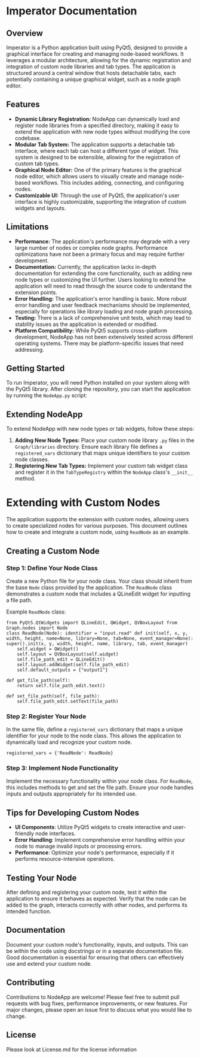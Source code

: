 # Imperator Documentation

## Overview

Imperator is a Python application built using PyQt5, designed to provide a graphical interface for creating and managing node-based workflows. It leverages a modular architecture, allowing for the dynamic registration and integration of custom node libraries and tab types. The application is structured around a central window that hosts detachable tabs, each potentially containing a unique graphical widget, such as a node graph editor.

## Features

- **Dynamic Library Registration:** NodeApp can dynamically load and register node libraries from a specified directory, making it easy to extend the application with new node types without modifying the core codebase.
- **Modular Tab System:** The application supports a detachable tab interface, where each tab can host a different type of widget. This system is designed to be extensible, allowing for the registration of custom tab types.
- **Graphical Node Editor:** One of the primary features is the graphical node editor, which allows users to visually create and manage node-based workflows. This includes adding, connecting, and configuring nodes.
- **Customizable UI:** Through the use of PyQt5, the application's user interface is highly customizable, supporting the integration of custom widgets and layouts.

## Limitations

- **Performance:** The application's performance may degrade with a very large number of nodes or complex node graphs. Performance optimizations have not been a primary focus and may require further development.
- **Documentation:** Currently, the application lacks in-depth documentation for extending the core functionality, such as adding new node types or customizing the UI further. Users looking to extend the application will need to read through the source code to understand the extension points.
- **Error Handling:** The application's error handling is basic. More robust error handling and user feedback mechanisms should be implemented, especially for operations like library loading and node graph processing.
- **Testing:** There is a lack of comprehensive unit tests, which may lead to stability issues as the application is extended or modified.
- **Platform Compatibility:** While PyQt5 supports cross-platform development, NodeApp has not been extensively tested across different operating systems. There may be platform-specific issues that need addressing.

## Getting Started

To run Imperator, you will need Python installed on your system along with the PyQt5 library. After cloning the repository, you can start the application by running the `NodeApp.py` script:


## Extending NodeApp

To extend NodeApp with new node types or tab widgets, follow these steps:

1. **Adding New Node Types:** Place your custom node library `.py` files in the `Graph/libraries` directory. Ensure each library file defines a `registered_vars` dictionary that maps unique identifiers to your custom node classes.
2. **Registering New Tab Types:** Implement your custom tab widget class and register it in the `TabTypeRegistry` within the `NodeApp` class's `__init__` method.
# Extending with Custom Nodes

The application supports the extension with custom nodes, allowing users to create specialized nodes for various purposes. This document outlines how to create and integrate a custom node, using `ReadNode` as an example.

## Creating a Custom Node

### Step 1: Define Your Node Class

Create a new Python file for your node class. Your class should inherit from the base `Node` class provided by the application. The `ReadNode` class demonstrates a custom node that includes a QLineEdit widget for inputting a file path.

Example `ReadNode` class:
```
from PyQt5.QtWidgets import QLineEdit, QWidget, QVBoxLayout from Graph.nodes import Node
class ReadNode(Node): identifier = "input.read" def init(self, x, y, width, height, name=None, library=None, tab=None, event_manager=None): super().init(x, y, width, height, name, library, tab, event_manager)
    self.widget = QWidget()
    self.layout = QVBoxLayout(self.widget)
    self.file_path_edit = QLineEdit()
    self.layout.addWidget(self.file_path_edit)
    self.default_outputs = {"output1"}

def get_file_path(self):
    return self.file_path_edit.text()

def set_file_path(self, file_path):
    self.file_path_edit.setText(file_path)
```

### Step 2: Register Your Node

In the same file, define a `registered_vars` dictionary that maps a unique identifier for your node to the node class. This allows the application to dynamically load and recognize your custom node.
```
registered_vars = {'ReadNode': ReadNode}
```
### Step 3: Implement Node Functionality

Implement the necessary functionality within your node class. For `ReadNode`, this includes methods to get and set the file path. Ensure your node handles inputs and outputs appropriately for its intended use.

## Tips for Developing Custom Nodes

- **UI Components**: Utilize PyQt5 widgets to create interactive and user-friendly node interfaces.
- **Error Handling**: Implement comprehensive error handling within your node to manage invalid inputs or processing errors.
- **Performance**: Optimize your node's performance, especially if it performs resource-intensive operations.

## Testing Your Node

After defining and registering your custom node, test it within the application to ensure it behaves as expected. Verify that the node can be added to the graph, interacts correctly with other nodes, and performs its intended function.

## Documentation

Document your custom node's functionality, inputs, and outputs. This can be within the code using docstrings or in a separate documentation file. Good documentation is essential for ensuring that others can effectively use and extend your custom node.


## Contributing

Contributions to NodeApp are welcome! Please feel free to submit pull requests with bug fixes, performance improvements, or new features. For major changes, please open an issue first to discuss what you would like to change.

## License
Please look at License.md for the license information

